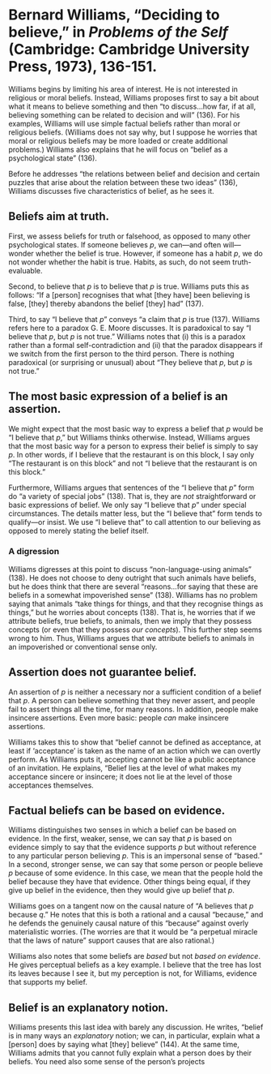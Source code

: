 # Bernard Williams, “Deciding to believe,” in *Problems of the Self* (Cambridge: Cambridge University Press, 1973), 136-151.

Williams begins by limiting his area of interest. He is not interested in
religious or moral beliefs. Instead, Williams proposes first to say a bit about
what it means to believe something and then “to discuss…how far, if at all,
believing something can be related to decision and will” (136). For his
examples, Williams will use simple factual beliefs rather than moral or
religious beliefs. (Williams does not say why, but I suppose he worries that
moral or religious beliefs may be more loaded or create additional problems.)
Williams also explains that he will focus  on “belief as a psychological state”
(136).

Before he addresses “the relations between belief and decision and certain
puzzles that arise about the relation between these two ideas” (136), Williams
discusses five characteristics of belief, as he sees it.

## Beliefs aim at truth.

First, we assess beliefs for truth or falsehood, as opposed to many other
psychological states. If someone believes *p*, we can—and often will—wonder
whether the belief is true. However, if someone has a habit *p*, we do not
wonder whether the habit is true. Habits, as such, do not seem truth-evaluable.

Second, to believe that *p* is to believe that *p* is true. Williams puts this
as follows: “If a [person] recognises that what [they have] been believing is
false, [they] thereby abandons the belief [they] had” (137).

Third, to say “I believe that *p*” conveys “a claim that *p* is true (137).
Williams refers here to a paradox G. E. Moore discusses. It is paradoxical to
say “I believe that *p*, but *p* is not true.” Williams notes that (i) this is
a paradox rather than a formal self-contradiction and (ii) that the paradox
disappears if we switch from the first person to the third person. There is
nothing paradoxical (or surprising or unusual) about “They believe that *p*, but
*p* is not true.”

## The most basic expression of a belief is an assertion.

We might expect that the most basic way to express a belief that *p* would be “I
believe that *p*,” but Williams thinks otherwise. Instead, Williams argues that
the most basic way for a person to express their belief is simply to say *p*. In
other words, if I believe that the restaurant is on this block, I say only “The
restaurant is on this block” and not “I believe that the restaurant is on this
block.”

Furthermore, Williams argues that sentences of the “I believe that *p*” form do
“a variety of special jobs” (138). That is, they are *not* straightforward or
basic expressions of belief. We only say “I believe that *p*” under special
circumstances. The details matter less, but the “I believe that” form tends to
qualify—or insist. We use “I believe that” to call attention to our believing as
opposed to merely stating the belief itself.

### A digression

Williams digresses at this point to discuss “non-language-using animals” (138).
He does not choose to deny outright that such animals have beliefs, but he does
think that there are several “reasons…for saying that these are beliefs in
a somewhat impoverished sense” (138). Williams has no problem saying that
animals “take things for things, and that they recognise things as things,” but
he worries about concepts (138). That is, he worries that if we attribute
beliefs, true beliefs, to animals, then we imply that they possess concepts (or
even that they possess *our concepts*). This further step seems wrong to him.
Thus, Williams argues that we attribute beliefs to animals in an impoverished or
conventional sense only.

## Assertion does not guarantee belief.

An assertion of *p* is neither a necessary nor a sufficient condition of
a belief that *p*. A person can believe something that they never assert, and
people fail to assert things all the time, for many reasons. In addition, people
make insincere assertions. Even more basic: people *can* make insincere
assertions.

Williams takes this to show that “belief cannot be defined as acceptance, at
least if ‘acceptance’ is taken as the name of an action which we can overtly
perform. As Williams puts it, accepting cannot be like a public acceptance of an
invitation. He explains, “Belief lies at the level of what makes my acceptance
sincere or insincere; it does not lie at the level of those acceptances
themselves.

## Factual beliefs can be based on evidence.

Williams distinguishes two senses in which a belief can be based on evidence. In
the first, weaker, sense, we can say that *p* is based on evidence simply to say
that the evidence supports *p* but without reference to any particular person
believing *p*. This is an impersonal sense of “based.” In a second, stronger
sense, we can say that some person or people believe *p* because of some
evidence. In this case, we mean that the people hold the belief because they
have that evidence. Other things being equal, if they give up belief in the
evidence, then they would give up belief that *p*.

Williams goes on a tangent now on the causal nature of “A believes that *p*
because *q*.” He notes that this is both a rational and a causal “because,” and
he defends the genuinely causal nature of this “because” against overly
materialistic worries. (The worries are that it would be “a perpetual miracle
that the laws of nature” support causes that are also rational.)

Williams also notes that some beliefs are *based* but not *based on evidence*.
He gives perceptual beliefs as a key example. I believe that the tree has lost
its leaves because I see it, but my perception is not, for Williams, evidence
that supports my belief.

## Belief is an explanatory notion.

Williams presents this last idea with barely any discussion. He writes, “belief
is in many ways an *explanatory* notion; we can, in particular, explain what
a [person] does by saying what [they] believe” (144). At the same time, Williams
admits that you cannot fully explain what a person does by their beliefs. You
need also some sense of the person’s projects
